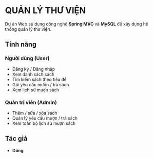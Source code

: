 #  QUẢN LÝ THƯ VIỆN

Dự án Web sử dụng công nghệ **Spring MVC** và **MySQL** để xây dựng hệ thống quản lý thư viện.

##  Tính năng

###  Người dùng (User)
- Đăng ký / Đăng nhập
- Xem danh sách sách
- Tìm kiếm sách theo tiêu đề
- Gửi yêu cầu mượn / trả sách
- Xem lịch sử mượn sách

###  Quản trị viên (Admin)
- Thêm / sửa / xóa sách
- Quản lý yêu cầu mượn / trả sách
- Xem toàn bộ lịch sử mượn sách

##  Tác giả

- **Dũng**
